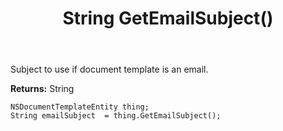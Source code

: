 ﻿---
uid: crmscript_ref_NSDocumentTemplateEntity_GetEmailSubject
title: String GetEmailSubject()
intellisense: NSDocumentTemplateEntity.GetEmailSubject
keywords: NSDocumentTemplateEntity, GetEmailSubject
so.topic: reference
---

Subject to use if document template is an email.

**Returns:** String


```crmscript
NSDocumentTemplateEntity thing;
String emailSubject  = thing.GetEmailSubject();
```


